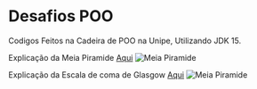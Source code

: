 # Desafios POO

Codigos Feitos na Cadeira de POO na Unipe, Utilizando JDK 15.

Explicação da Meia Piramide <a href="https://www.youtube.com/watch?v=X4AXLUICQ90">Aqui</a>
<img src="Meia Pirâmide\.idea\Screenshot_1.png" title="Meia Piramide">

Explicação da Escala de coma de Glasgow <a href="https://www.youtube.com/watch?v=thIt4eY2aPE">Aqui</a>
<img src="Meia Pirâmide\.idea\Screenshot_1.png" title="Meia Piramide">

